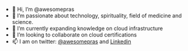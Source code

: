 - 👋 Hi, I’m @awesomepras
- 👀 I’m passionate about technology, spirituality, field of medicine and science.
- 🌱 I’m currently expanding knowledge on cloud infrastructure
- 💞️ I’m looking to collaborate on cloud certifications
- 📫 I am on twitter: [@awesomepras](https://twitter.com/awesomepras "@awesomepras") and [Linkedin](https://www.linkedin.com/in/prasanaraman/ "Linkedin")

<!---
awesomepras/awesomepras is a ✨ special ✨ repository because its `README.md` (this file) appears on your GitHub profile.
You can click the Preview link to take a look at your changes.
--->
